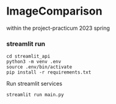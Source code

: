 # ImageComparison
within the project-practicum 2023 spring


### streamlit run
```
cd streamlit_api
python3 -m venv .env
source .env/bin/activate
pip install -r requirements.txt
```
Run streamlit services
```
streamlit run main.py
```
